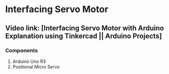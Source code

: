 # Interfacing Servo Motor

## Video link: [Interfacing Servo Motor with Arduino Explanation using Tinkercad || Arduino Projects]
### Components
1. Arduino Uno R3
2. Positional Micro Servo